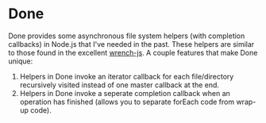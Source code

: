 Done
====

Done provides some asynchronous file system helpers (with completion callbacks) in Node.js that I've needed in the past. These helpers are similar to those found in the excellent [wrench-js](https://github.com/ryanmcgrath/wrench-js). A couple features that make Done unique:

1.  Helpers in Done invoke an iterator callback for each file/directory recursively visited instead of one master callback at the end.
2.  Helpers in Done invoke a seperate completion callback when an operation has finished (allows you to separate forEach code from wrap-up code). 